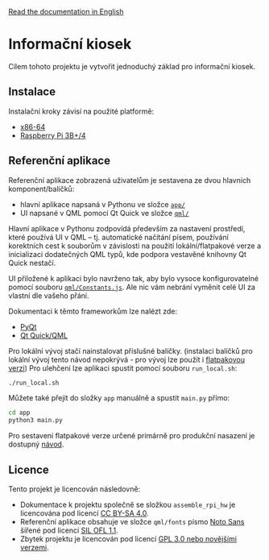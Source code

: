 [Read the documentation in English](README.md)

# Informační kiosek
Cílem tohoto projektu je vytvořit jednoduchý základ pro informační kiosek.

## Instalace
Instalační kroky závisí na použité platformě:
- [x86-64][install-x86-64]
- [Raspberry Pi 3B+/4][install-aarch64]

## Referenční aplikace
Referenční aplikace zobrazená uživatelům je sestavena ze dvou hlavních komponent/balíčků:
- hlavní aplikace napsaná v Pythonu ve složce [`app/`](app/)
- UI napsané v QML pomocí Qt Quick ve složce [`qml/`](qml/)

Hlavní aplikace v Pythonu zodpovídá především za nastavení prostředí, které používá UI v QML &ndash; tj. automatické načítání písem, používání korektních cest k souborům v závislosti na použití lokální/flatpakové verze a inicializaci dodatečných QML typů, kde podpora vestavěné knihovny Qt Quick nestačí.

UI přiložené k aplikaci bylo navrženo tak, aby bylo vysoce konfigurovatelné pomocí souboru [`qml/Constants.js`](qml/Constants.js). Ale nic vám nebrání vyměnit celé UI za vlastní dle vašeho přání.

Dokumentaci k těmto frameworkům lze nalézt zde:
- [PyQt][pyqt-docs]
- [Qt Quick/QML][qt-quick-docs]

Pro lokální vývoj stačí nainstalovat příslušné balíčky. (instalaci balíčků pro lokální vývoj tento návod nepokrývá - pro vývoj lze použít i [flatpakovou verzi][build-instructions]) Pro ulehčení lze aplikaci spustit pomocí souboru `run_local.sh`:

```bash
./run_local.sh
```

Můžete také přejít do složky `app` manuálně a spustit `main.py` přímo:

```bash
cd app
python3 main.py
```

Pro sestavení flatpakové verze určené primárně pro produkční nasazení je dostupný [návod][build-instructions].

## Licence
Tento projekt je licencován následovně:
- Dokumentace k projektu společně se složkou `assemble_rpi_hw` je licencována pod licencí [CC BY-SA 4.0](LICENSE-DOCS).
- Referenční aplikace obsahuje ve složce `qml/fonts` písmo [Noto Sans][noto-sans] šířené pod licencí [SIL OFL 1.1](qml/fonts/OFL.txt).
- Zbytek projektu je licencován pod licencí [GPL 3.0 nebo novějšími verzemi](LICENSE).


[install-x86-64]: install_archlinux_x86-64/INSTALL.cs.md
[install-aarch64]: install_archlinux_aarch64_rpi/INSTALL.cs.md
[build-instructions]: BUILD.cs.md


[pyqt-docs]: https://www.riverbankcomputing.com/static/Docs/PyQt5/
[qt-quick-docs]: https://doc.qt.io/qt-5/qtquick-index.html
[noto-sans]: https://fonts.google.com/noto/specimen/Noto+Sans